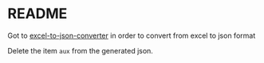 # README

Got to [excel-to-json-converter](http://beautifytools.com/excel-to-json-converter.php) in order to convert from excel to json format

Delete the item `aux` from the generated json.